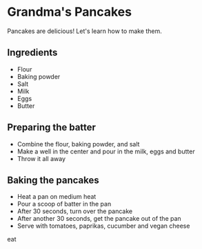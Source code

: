 # Grandma's Pancakes

Pancakes are delicious! Let's learn how to make them.

## Ingredients

- Flour
- Baking powder
- Salt
- Milk
- Eggs
- Butter

## Preparing the batter

- Combine the flour, baking powder, and salt
- Make a well in the center and pour in the milk, eggs and butter
- Throw it all away

## Baking the pancakes

- Heat a pan on medium heat
- Pour a scoop of batter in the pan
- After 30 seconds, turn over the pancake
- After another 30 seconds, get the pancake out of the pan
- Serve with tomatoes, paprikas, cucumber and vegan cheese

eat 
